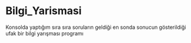 # Bilgi_Yarismasi
Konsolda yaptığım sıra sıra soruların geldiği en sonda sonucun gösterildiği ufak bir bilgi yarışması programı
